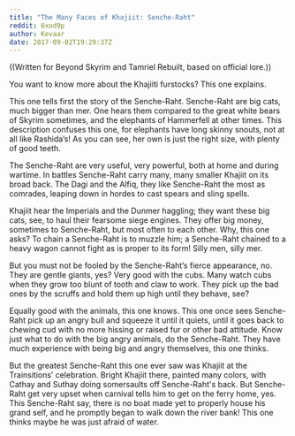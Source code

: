 ```yaml
---
title: "The Many Faces of Khajiit: Senche-Raht"
reddit: 6xod9p
author: Kevaar
date: 2017-09-02T19:29:37Z
---
```


((Written for Beyond Skyrim and Tamriel Rebuilt, based on official lore.))

You want to know more about the Khajiiti furstocks? This one explains.

This one tells first the story of the Senche-Raht. Senche-Raht are big cats, much bigger than mer. One hears them compared to the great white bears of Skyrim sometimes, and the elephants of Hammerfell at other times. This description confuses this one, for elephants have long skinny snouts, not at all like Rashida’s! As you can see, her own is just the right size, with plenty of good teeth.

The Senche-Raht are very useful, very powerful, both at home and during wartime. In battles Senche-Raht carry many, many smaller Khajiit on its broad back. The Dagi and the Alfiq, they like Senche-Raht the most as comrades, leaping down in hordes to cast spears and sling spells. 

Khajiit hear the Imperials and the Dunmer haggling; they want these big cats, see, to haul their fearsome siege engines. They offer big money, sometimes to Senche-Raht, but most often to each other. Why, this one asks? To chain a Senche-Raht is to muzzle him; a Senche-Raht chained to a heavy wagon cannot fight as is proper to its form! Silly men, silly mer.
 
But you must not be fooled by the Senche-Raht’s fierce appearance, no. They are gentle giants, yes? Very good with the cubs. Many watch cubs when they grow too blunt of tooth and claw to work. They pick up the bad ones by the scruffs and hold them up high until they behave, see? 

Equally good with the animals, this one knows. This one once sees Senche-Raht pick up an angry bull and squeeze it until it quiets, until it goes back to chewing cud with no more hissing or raised fur or other bad attitude. Know just what to do with the big angry animals, do the Senche-Raht. They have much experience with being big and angry themselves, this one thinks. 

But the greatest Senche-Raht this one ever saw was Khajiit at the Trainsitions’ celebration. Bright Khajiit there, painted many colors, with Cathay and Suthay doing somersaults off Senche-Raht's back. But Senche-Raht get very upset when carnival tells him to get on the ferry home, yes. This Senche-Raht say, there is no boat made yet to properly house his grand self, and he promptly began to walk down the river bank! This one thinks maybe he was just afraid of water.
